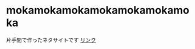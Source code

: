 # mokamokamokamokamokamokamoka
片手間で作ったネタサイトです
[リンク](https://mochichi2003.github.io/mokamokamokamokamokamokamoka/index.html)
